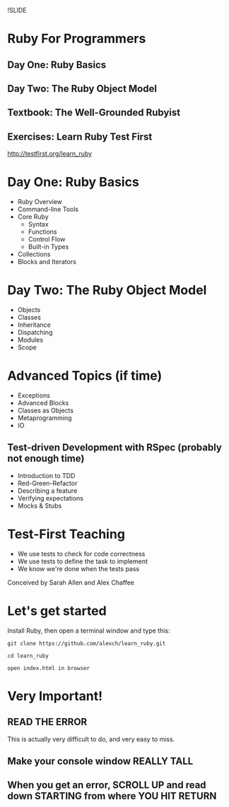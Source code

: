 !SLIDE
# Ruby For Programmers

## Day One: Ruby Basics

## Day Two: The Ruby Object Model

## Textbook: The Well-Grounded Rubyist

## Exercises: Learn Ruby Test First
<http://testfirst.org/learn_ruby>

# Day One: Ruby Basics

* Ruby Overview
* Command-line Tools
* Core Ruby
  * Syntax
  * Functions
  * Control Flow
  * Built-in Types
* Collections
* Blocks and Iterators

# Day Two: The Ruby Object Model

* Objects
* Classes
* Inheritance
* Dispatching
* Modules
* Scope

# Advanced Topics (if time)

* Exceptions
* Advanced Blocks
* Classes as Objects
* Metaprogramming
* IO

## Test-driven Development with RSpec (probably not enough time)
* Introduction to TDD
* Red-Green-Refactor
* Describing a feature
* Verifying expectations
* Mocks & Stubs

# Test-First Teaching

* We use tests to check for code correctness
* We use tests to define the task to implement
* We know we're done when the tests pass

Conceived by Sarah Allen and Alex Chaffee

# Let's get started

Install Ruby, then open a terminal window and type this:

    git clone https://github.com/alexch/learn_ruby.git

    cd learn_ruby

    open index.html in browser

# Very Important!

## READ THE ERROR

This is actually very difficult to do, and very easy to miss.

## Make your console window REALLY TALL

## When you get an error, SCROLL UP and read down STARTING from where YOU HIT RETURN




